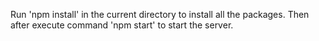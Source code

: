 Run 'npm install' in the current directory to install all the packages.
Then after execute command 'npm start' to start the server.
